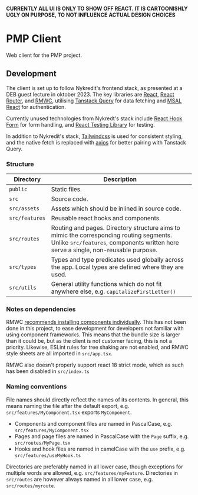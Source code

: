 **CURRENTLY ALL UI IS ONLY TO SHOW OFF REACT. IT IS CARTOONISHLY UGLY ON PURPOSE, TO NOT INFLUENCE ACTUAL DESIGN CHOICES**

# PMP Client

Web client for the PMP project.

## Development

The client is set up to follow Nykredit's frontend stack, as presented at a DEB guest lecture in oktober 2023. The key libraries are [React](https://react.dev/), [React Router](https://reactrouter.com/en/main), and [RMWC](https://rmwc.io/), utilising [Tanstack Query](https://tanstack.com/query/latest) for data fetching and [MSAL React](https://github.com/AzureAD/microsoft-authentication-library-for-js) for authentication.

Currently unused technologies from Nykredt's stack include [React Hook Form](https://react-hook-form.com/) for form handling, and [React Testing Library](https://testing-library.com/docs/react-testing-library/intro/) for testing.

In addition to Nykredit's stack, [Tailwindcss](https://tailwindcss.com/) is used for consistent styling, and the native fetch is replaced with [axios](https://axios-http.com/) for better pairing with Tanstack Query.

### Structure

| Directory      | Description                                                                                                                                                                      |
| -------------- | -------------------------------------------------------------------------------------------------------------------------------------------------------------------------------- |
| `public`       | Static files.                                                                                                                                                                    |
| `src`          | Source code.                                                                                                                                                                     |
| `src/assets  ` | Assets which should be inlined in source code.                                                                                                                                   |
| `src/features` | Reusable react hooks and components.                                                                                                                                             |
| `src/routes`   | Routing and pages. Directory structure aims to mimic the corresponding routing segments.<br>Unlike `src/features`, components written here serve a single, non-reusable purpose. |
| `src/types`    | Types and type predicates used globally across the app. Local types are defined where they are used.                                                                             |
| `src/utils`    | General utility functions which do not fit anywhere else, e.g. `capitalizeFirstLetter()`                                                                                         |

### Notes on dependencies

RMWC [recommends installing components individually](https://rmwc.io/installation). This has not been done in this project, to ease development for developers not familiar with using component frameworks. This means that the bundle size is larger than it could be, but as the client is not customer facing, this is not a priority. Likewise, ESLint rules for tree shaking are not enabled, and RMWC style sheets are all imported in `src/app.tsx`.

RMWC also doesn't properly support react 18 strict mode, which as such has been disabled in `src/index.ts`

### Naming conventions

File names should directly reflect the names of its contents. In general, this means naming the file after the default export, e.g. `src/features/MyComponent.tsx` exports `MyComponent`.

-   Components and component files are named in PascalCase, e.g. `src/features/MyComponent.tsx`
-   Pages and page files are named in PascalCase with the `Page` suffix, e.g. `src/routes/MyPage.tsx`
-   Hooks and hook files are named in camelCase with the `use` prefix, e.g. `src/features/useMyHook.ts`

Directories are preferably named in all lower case, though exceptions for multiple words are allowed, e.g. `src/features/myFeature`. Directories in `src/routes` are however always named in all lower case, e.g. `src/routes/myroute`.
